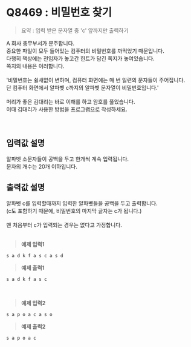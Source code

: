 # Q8469 : 비밀번호 찾기

> 요약 : 입력 받은 문자열 중 'c' 앞까지만 출력하기

A 회사 총무부서가 분주합니다. <br>
중요한 파일이 모두 들어있는 컴퓨터의 비밀번호를 까먹었기 때문입니다. <br>
다행히 책상에는 전임자가 놓고간 힌트가 담긴 쪽지가 놓여있습니다. <br>
쪽지의 내용은 이러합니다.<br>
<br>
'비밀번호는 쉴새없이 변하며, 컴퓨터 화면에는 매 번 일련의 문자들이 주어집니다. <br>
단 컴퓨터 화면에서 알파벳 c까지의 알파벳 문자열이 비밀번호입니다.'<br>
<br>
머리가 좋은 김대리는 바로 이해를 하고 암호를 풀었습니다. <br>
이때 김대리가 사용한 방법을 프로그램으로 작성하세요.<br>
<br><br>

## 입력값 설명

알파벳 소문자들이 공백을 두고 한개씩 계속 입력됩니다. <br>
문자의 개수는 20개 이하입니다. <br>

## 출력값 설명

알파벳 c를 입력할때까지 입력한 알파벳들을 공백을 두고 출력합니다. <br>
(c도 포함하기 때문에, 비밀번호의 마지막 글자는 c가 됩니다.) <br>
<br>
맨 처음부터 c가 입력되는 경우는 없다고 가정합니다.
<br><br>


> **예제 입력1**
```
s a d k f a s c a s d
```

> **예제 출력1**
```
s a d k f a s c
```
<br>

> **예제 입력2**
```
s a p o a c a s o
```

> **예제 출력2**
```
s a p o a c
```

